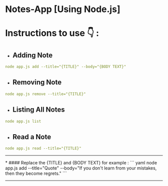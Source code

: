 # Notes-App [Using Node.js]

# Instructions to use 👇 :

- ## Adding Note

``` yaml
node app.js add --title="{TITLE}" --body="{BODY TEXT}"
```
- ## Removing Note
``` yaml
node app.js remove --title="{TITLE}"
```

- ## Listing All Notes
``` yaml
node app.js list
```

- ## Read a Note
``` yaml
node app.js read --title="{TITLE}"
```
<hr>
* ####  Replace the {TITLE} and {BODY TEXT} for example : 
``` yaml 
node app.js add --title="Quote" --body="If you don't learn from your mistakes, then they become regrets." 
```
<hr>

